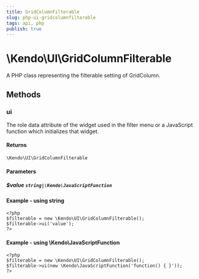 ```yaml
---
title: GridColumnFilterable
slug: php-ui-gridcolumnfilterable
tags: api, php
publish: true
---
```


# \Kendo\UI\GridColumnFilterable

A PHP class representing the filterable setting of GridColumn.


## Methods

### ui
The role data attribute of the widget used in the filter menu or a JavaScript function which initializes that widget.

#### Returns
`\Kendo\UI\GridColumnFilterable`

#### Parameters

##### $value `string|\Kendo\JavaScriptFunction`



#### Example  - using string
    <?php
    $filterable = new \Kendo\UI\GridColumnFilterable();
    $filterable->ui('value');
    ?>

#### Example  - using \Kendo\JavaScriptFunction
    <?php
    $filterable = new \Kendo\UI\GridColumnFilterable();
    $filterable->ui(new \Kendo\JavaScriptFunction('function() { }'));
    ?>

